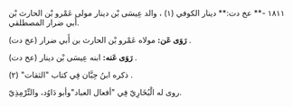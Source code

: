 ١٨١١ -** عخ دت:** دينار الكوفي (١) ، والد عِيسَى بْن دينار مولى عَمْرو بْن الحارث بْن أَبي ضرار المصطلقي.

**رَوَى عَن:** مولاه عَمْرو بْن الحارث بن أَبي ضرار (عخ دت) .

**رَوَى عَنه:** ابنه عِيسَى بْن دينار (عخ دت) .

ذكره ابنُ حِبَّان فِي كتاب "الثقات" (٢) .

روى له الْبُخَارِيّ فِي "أفعال العباد"وأبو دَاوُد، والتِّرْمِذِيّ.